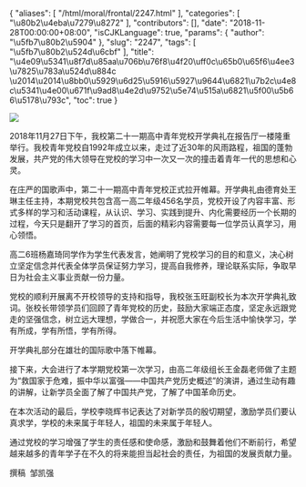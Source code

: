 {
    "aliases": [
        "/html/moral/frontal/2247.html"
    ],
    "categories": [
        "\u80b2\u4eba\u7279\u8272"
    ],
    "contributors": [],
    "date": "2018-11-28T00:00:00+08:00",
    "isCJKLanguage": true,
    "params": {
        "author": "\u5fb7\u80b2\u5904"
    },
    "slug": "2247",
    "tags": [
        "\u5fb7\u80b2\u524d\u6cbf"
    ],
    "title": "\u4e09\u5341\u8f7d\u85aa\u706b\u76f8\u4f20\uff0c\u65b0\u65f6\u4ee3\u7825\u783a\u524d\u884c \u2014\u2014\u8bb0\u5929\u6d25\u5916\u5927\u9644\u6821\u7b2c\u4e8c\u5341\u4e00\u671f\u9ad8\u4e2d\u9752\u5e74\u515a\u6821\u5f00\u5b66\u5178\u793c",
    "toc": true
}

![](https://cdn.tfls.online/mirror/full/ee1dd0376474cd48aecc820de8b84a620f490910.jpg)




  





  





2018年11月27日下午，我校第二十一期高中青年党校开学典礼在报告厅一楼隆重举行。我校青年党校自1992年成立以来，走过了近30年的风雨路程，祖国的蓬勃发展，共产党的伟大领导在党校的学习中一次又一次的撞击着青年一代的思想和心灵。




在庄严的国歌声中，第二十一期高中青年党校正式拉开帷幕。开学典礼由德育处王琳主任主持，本期党校共包含高一高二年级456名学员，党校开设了内容丰富、形式多样的学习和活动课程，从认识、学习、实践到提升、内化需要经历一个长期的过程，今天只是翻开了学习的首页，后面的精彩内容需要每一位学员认真学习，用心领悟。




高二6班杨嘉琦同学作为学生代表发言，她阐明了党校学习的目的和意义，决心树立坚定信念并代表全体学员保证努力学习，提高自我修养，理论联系实际，争取早日为社会主义事业贡献一份力量。




党校的顺利开展离不开校领导的支持和指导，我校张玉旺副校长为本次开学典礼致词。张校长带领学员们回顾了青年党校的历史，鼓励大家端正态度，坚定永远跟党走的坚强信念，树立远大理想，学做合一，并祝愿大家在今后生活中愉快学习，学有所成，学有所悟，学有所得。




开学典礼部分在雄壮的国际歌中落下帷幕。




接下来，大会进行了本学期党校第一次学习，由高二年级组长王金磊老师做了主题为“救国家于危难，振中华以富强——中国共产党历史概述”的演讲，通过生动有趣的讲解，让新学员全面了解了中国共产党，了解了中国革命历史。




在本次活动的最后，学校李晓辉书记表达了对新学员的殷切期望，激励学员们要认真求学，学校的未来属于年轻人，祖国的未来属于年轻人。




通过党校的学习增强了学生的责任感和使命感，激励和鼓舞着他们不断前行，希望越来越多的青年学子在不久的将来能担当起社会的责任，为祖国的发展贡献力量。




撰稿  邹凯强





  



